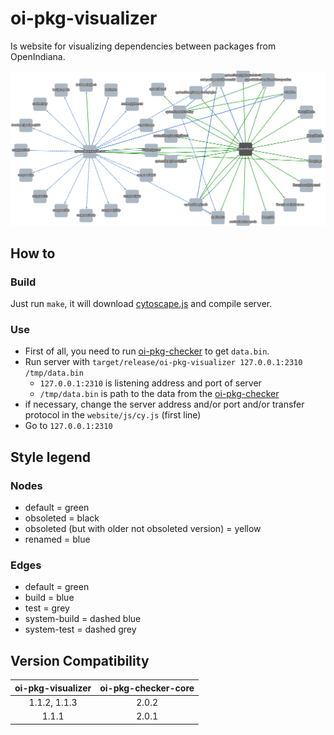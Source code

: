 # oi-pkg-visualizer

Is website for visualizing dependencies between packages from OpenIndiana.

![example.png](example.png)

## How to

### Build

Just run `make`, it will download [cytoscape.js](https://github.com/cytoscape/cytoscape.js) and compile server.

### Use

- First of all, you need to run [oi-pkg-checker](https://github.com/aueam/oi-pkg-checker) to get `data.bin`.
- Run server with `target/release/oi-pkg-visualizer 127.0.0.1:2310 /tmp/data.bin`
    - `127.0.0.1:2310` is listening address and port of server
    - `/tmp/data.bin` is path to the data from the [oi-pkg-checker](https://github.com/aueam/oi-pkg-checker)
- if necessary, change the server address and/or port and/or transfer protocol in the `website/js/cy.js` (first line)
- Go to `127.0.0.1:2310`

## Style legend

### Nodes

- default = green
- obsoleted = black
- obsoleted (but with older not obsoleted version) = yellow
- renamed = blue

### Edges

- default = green
- build = blue
- test = grey
- system-build = dashed blue
- system-test = dashed grey

## Version Compatibility

| oi-pkg-visualizer | oi-pkg-checker-core |
|:-----------------:|:-------------------:|
|   1.1.2, 1.1.3    |        2.0.2        |
|       1.1.1       |        2.0.1        |
